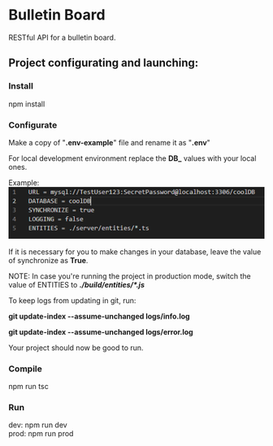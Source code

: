 # Bulletin Board

RESTful API for a bulletin board.

## Project configurating and launching:

### Install

npm install

### Configurate

Make a copy of "**.env-example**" file and rename it as "**.env**"

For local development environment replace the **DB\_** values with your local ones.

Example: ![Env](/images/envexample.PNG)

If it is necessary for you to make changes in your database, leave the value of synchronize as **True**.

NOTE: In case you're running the project in production mode, switch the value of ENTITIES to **_./build/entities/\*.js_**

To keep logs from updating in git, run:

**git update-index --assume-unchanged logs/info.log**

**git update-index --assume-unchanged logs/error.log**

Your project should now be good to run.

### Compile

npm run tsc

### Run

dev: npm run dev</br>prod: npm run prod
